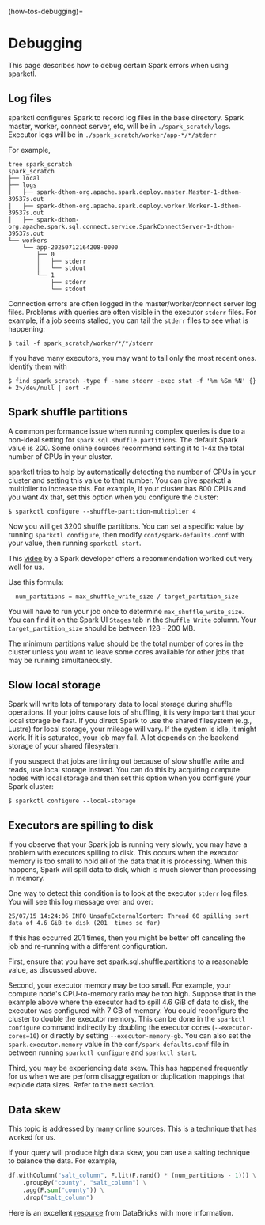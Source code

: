 (how-tos-debugging)=
# Debugging
This page describes how to debug certain Spark errors when using sparkctl.

## Log files
sparkctl configures Spark to record log files in the base directory. Spark master, worker, connect
server, etc, will be in `./spark_scratch/logs`. Executor logs will be in
`./spark_scratch/worker/app-*/*/stderr`

For example,
```console
tree spark_scratch
spark_scratch
├── local
├── logs
│   ├── spark-dthom-org.apache.spark.deploy.master.Master-1-dthom-39537s.out
│   ├── spark-dthom-org.apache.spark.deploy.worker.Worker-1-dthom-39537s.out
│   ├── spark-dthom-org.apache.spark.sql.connect.service.SparkConnectServer-1-dthom-39537s.out
└── workers
    └── app-20250712164208-0000
        ├── 0
        │   ├── stderr
        │   └── stdout
        └── 1
            ├── stderr
            └── stdout
```

Connection errors are often logged in the master/worker/connect server log files. Problems with
queries are often visible in the executor `stderr` files. For example, if a job seems stalled,
you can tail the `stderr` files to see what is happening:

```console
$ tail -f spark_scratch/worker/*/*/stderr
```

If you have many executors, you may want to tail only the most recent ones. Identify them with
```console
$ find spark_scratch -type f -name stderr -exec stat -f '%m %Sm %N' {} + 2>/dev/null | sort -n
```

## Spark shuffle partitions
A common performance issue when running complex queries is due to a non-ideal setting for
`spark.sql.shuffle.partitions`. The default Spark value is 200. Some online sources recommend
setting it to 1-4x the total number of CPUs in your cluster.

sparkctl tries to help by automatically detecting the number of CPUs in your cluster and setting
this value to that number. You can give sparkctl a multiplier to increase this. For example, if your
cluster has 800 CPUs and you want 4x that, set this option when you configure the cluster:

```console
$ sparkctl configure --shuffle-partition-multiplier 4 
```

Now you will get 3200 shuffle partitions. You can set a specific value by running
`sparkctl configure`, then modify `conf/spark-defaults.conf` with your value, then running
`sparkctl start`.

This
[video](https://www.youtube.com/watch?v=daXEp4HmS-E&t=4251s) by a Spark developer offers a
recommendation worked out very well for us.

Use this formula:

```console
  num_partitions = max_shuffle_write_size / target_partition_size
```

You will have to run your job once to determine `max_shuffle_write_size`. You can find it on the
Spark UI `Stages` tab in the `Shuffle Write` column. Your `target_partition_size` should be between
128 - 200 MB.

The minimum partitions value should be the total number of cores in the cluster unless you want to
leave some cores available for other jobs that may be running simultaneously.

## Slow local storage
Spark will write lots of temporary data to local storage during shuffle
operations. If your joins cause lots of shuffling, it is very important that
your local storage be fast. If you direct Spark to use the shared filesystem (e.g., Lustre) for
local storage, your mileage will vary. If the system is idle, it might work. If
it is saturated, your job may fail. A lot depends on the backend storage of your shared filesystem.

If you suspect that jobs are timing out because of slow shuffle write and reads, use local storage
instead. You can do this by acquiring compute nodes with local storage and then set this option
when you configure your Spark cluster:

```console
$ sparkctl configure --local-storage
```

## Executors are spilling to disk
If you observe that your Spark job is running very slowly, you may have a problem with executors
spilling to disk. This occurs when the executor memory is too small to hold all of the data that it
is processing. When this happens, Spark will spill data to disk, which is much slower than
processing in memory.

One way to detect this condition is to look at the executor `stderr` log files. You will see this 
log message over and over:

```console
25/07/15 14:24:06 INFO UnsafeExternalSorter: Thread 60 spilling sort data of 4.6 GiB to disk (201  times so far)
```

If this has occurred 201 times, then you might be better off canceling the job and re-running with a
different configuration.

First, ensure that you have set spark.sql.shuffle.partitions to a reasonable value, as discussed
above.

Second, your executor memory may be too small. For example, your compute node's CPU-to-memory ratio
may be too high. Suppose that in the example above where the executor had to spill 4.6 GiB of data
to disk, the executor was configured with 7 GB of memory. You could reconfigure the cluster to
double the executor memory. This can be done in the `sparkctl configure` command indirectly by
doubling the executor cores (`--executor-cores=10`) or directly by setting `--executor-memory-gb`.
You can also set the `spark.executor.memory` value in the `conf/spark-defaults.conf` file in between
running `sparkctl configure` and `sparkctl start`.

Third, you may be experiencing data skew. This has happened frequently for us when we are
perform disaggregation or duplication mappings that explode data sizes. Refer to the next section.

## Data skew
This topic is addressed by many online sources. This is a technique that has worked for us.

If your query will produce high data skew, you can use a salting technique to balance the data.
For example,

```python
df.withColumn("salt_column", F.lit(F.rand() * (num_partitions - 1))) \
    .groupBy("county", "salt_column") \
    .agg(F.sum("county")) \
    .drop("salt_column")
```

Here is an excellent
[resource](https://docs.databricks.com/aws/en/optimizations/spark-ui-guide/long-spark-stage-page)
from DataBricks with more information.
